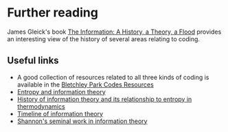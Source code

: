 # Further reading

James Gleick's book [The Information: A History, a Theory, a Flood](http://www.amazon.com/The-Information-History-Theory-Flood/dp/1400096235) provides an interesting view of the history of several areas relating to coding.

## Useful links

- A good collection of resources related to all three kinds of coding is available in the [Bletchley Park Codes Resources](http://www.cimt.org.uk/resources/codes/)
- [Entropy and information theory](<https://en.wikipedia.org/wiki/Entropy_(information_theory)>)
- [History of information theory and its relationship to entropy in thermodynamics](https://en.wikipedia.org/wiki/History_of_entropy#Information_theory)
- [Timeline of information theory](https://en.wikipedia.org/wiki/Timeline_of_information_theory)
- [Shannon's seminal work in information theory](https://en.wikipedia.org/wiki/A_Mathematical_Theory_of_Communication)
